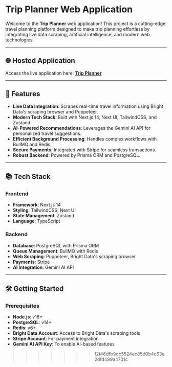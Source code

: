 # Trip Planner Web Application

Welcome to the **Trip Planner** web application! This project is a cutting-edge travel planning platform designed to make trip planning effortless by integrating live data scraping, artificial intelligence, and modern web technologies.

---

## 🌐 Hosted Application

Access the live application here: [**Trip Planner**](https://your-hosted-app-link.com)

---

## 🚀 Features

- **Live Data Integration**: Scrapes real-time travel information using Bright Data's scraping browser and Puppeteer.
- **Modern Tech Stack**: Built with Next.js 14, Next UI, TailwindCSS, and Zustand.
- **AI-Powered Recommendations**: Leverages the Gemini AI API for personalized travel suggestions.
- **Efficient Background Processing**: Handles complex workflows with BullMQ and Redis.
- **Secure Payments**: Integrated with Stripe for seamless transactions.
- **Robust Backend**: Powered by Prisma ORM and PostgreSQL.

---

## 📚 Tech Stack

### Frontend
- **Framework**: Next.js 14
- **Styling**: TailwindCSS, Next UI
- **State Management**: Zustand
- **Language**: TypeScript

### Backend
- **Database**: PostgreSQL with Prisma ORM
- **Queue Management**: BullMQ with Redis
- **Web Scraping**: Puppeteer, Bright Data's scraping browser
- **Payments**: Stripe
- **AI Integration**: Gemini AI API

---

## 🛠️ Getting Started

### Prerequisites
- **Node.js**: v18+
- **PostgreSQL**: v14+
- **Redis**: v6+
- **Bright Data Account**: Access to Bright Data's scraping tools
- **Stripe Account**: For payment integration
- **Gemini AI API Key**: To enable AI-based features
>>>>>>> f2f46dfb9dc5524ec85d0b4c63e2dfd499a4731c
